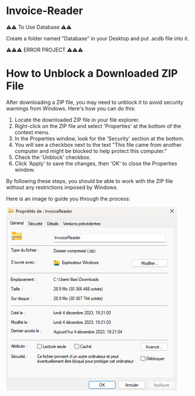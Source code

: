 # Invoice-Reader

⚠️⚠ To Use Database ⚠⚠️

Create a folder named "Database" in your Desktop and put .acdb file into it.

⚠️⚠️⚠️ ERROR PROJECT ⚠️⚠️⚠️

# How to Unblock a Downloaded ZIP File

After downloading a ZIP file, you may need to unblock it to avoid security warnings from Windows. Here's how you can do this:

1. Locate the downloaded ZIP file in your file explorer.
2. Right-click on the ZIP file and select 'Properties' at the bottom of the context menu.
3. In the Properties window, look for the 'Security' section at the bottom.
4. You will see a checkbox next to the text "This file came from another computer and might be blocked to help protect this computer."
5. Check the 'Unblock' checkbox.
6. Click 'Apply' to save the changes, then 'OK' to close the Properties window.

By following these steps, you should be able to work with the ZIP file without any restrictions imposed by Windows.

Here is an image to guide you through the process:

![Unblocking ZIP File](errorMarkOfTheWeb.png)

